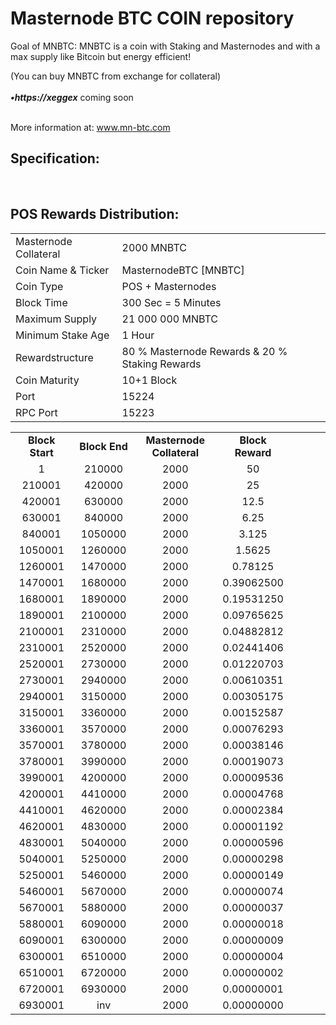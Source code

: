 <h1>Masternode BTC COIN repository</h1>
<p>  Goal of MNBTC: 
MNBTC is a coin with Staking and Masternodes and with a max supply like Bitcoin but energy efficient! <p>
<p>

(You can buy MNBTC from exchange for collateral) <br>
<br> ***•https://xeggex***  coming soon <br>


<br> More information at: www.mn-btc.com <br>

<h2><strong>Specification:</strong></h2>
<table>
<tbody>
<tr>
<td>Masternode Collateral</td>
<td>2000 MNBTC</td>
</tr>
<tr>
<td>Coin Name & Ticker</td>
<td>MasternodeBTC [MNBTC]</td>
</tr>
<tr>
<td>Coin Type</td>
<td>POS + Masternodes</td>
</tr>
<tr>
<td>Block Time</td>
<td>300 Sec  = 5 Minutes</td>
</tr>
<tr>
<td>Maximum Supply</td>
<td>21 000 000 MNBTC</td>
</tr>
<tr>
<td>Minimum Stake Age</td>
<td>1 Hour</td>
</tr>
<tr>
<td>Rewardstructure</td>
<td>80 % Masternode Rewards & 20 % Staking Rewards</td>
</tr>
<tr>
<td>Coin Maturity</td>
<td>10+1 Block</td>
</tr>
<tr>
<td>Port</td>
<td>15224</td>
</tr>
<tr>
<td>RPC Port</td>
<td>15223</td>
</tr>
  
  
<br>
<h2><strong>POS Rewards Distribution:</strong></h2>
<table border="0" width="600" cellspacing="2" cellpadding="2"><colgroup><col width="26" /><col width="106" /><col width="98" /><col width="126" /><col width="130" /><col width="118" /></colgroup>
<tbody>
<tr>
<td class="xl65" style="width: 120px; text-align: center;"><strong>Block Start</strong></td>
<td class="xl65" style="width: 120px; text-align: center;"><strong>Block End</strong></td>
<td class="xl65" style="width: 180px; text-align: center;"><strong>Masternode Collateral</strong></td>
<td class="xl65" style="width: 120px; text-align: center;"><strong>Block Reward</strong></td>
</tr>
<tr>
<td class="xl65" style="width: 120px; text-align: center;">1</td>
<td class="xl65" style="width: 120px; text-align: center;">210000</td>
<td class="xl65" style="width: 180px; text-align: center;">2000</td>
<td class="xl65" style="width: 120px; text-align: center;">50</td>
</tr>
<tr>
<td class="xl65" style="width: 120px; text-align: center;">210001</td>
<td class="xl65" style="width: 120px; text-align: center;">420000</td>
<td class="xl65" style="width: 180px; text-align: center;">2000</td>
<td class="xl65" style="width: 120px; text-align: center;">25</td>
</tr>
<tr>
<td class="xl65" style="width: 120px; text-align: center;">420001</td>
<td class="xl65" style="width: 120px; text-align: center;">630000</td>
<td class="xl65" style="width: 180px; text-align: center;">2000</td>
<td class="xl65" style="width: 120px; text-align: center;">12.5</td>
</tr>
<tr>
<td class="xl65" style="width: 120px; text-align: center;">630001</td>
<td class="xl65" style="width: 120px; text-align: center;">840000</td>
<td class="xl65" style="width: 180px; text-align: center;">2000</td>
<td class="xl65" style="width: 120px; text-align: center;">6.25</td>
</tr>
<tr>
<td class="xl65" style="width: 120px; text-align: center;">840001</td>
<td class="xl65" style="width: 120px; text-align: center;">1050000</td>
<td class="xl65" style="width: 180px; text-align: center;">2000</td>
<td class="xl65" style="width: 120px; text-align: center;">3.125</td>
</tr>
<tr>
<td class="xl65" style="width: 120px; text-align: center;">1050001</td>
<td class="xl65" style="width: 120px; text-align: center;">1260000</td>
<td class="xl65" style="width: 180px; text-align: center;">2000</td>
<td class="xl65" style="width: 120px; text-align: center;">1.5625</td>
</tr>
<tr>
<td class="xl65" style="width: 120px; text-align: center;">1260001</td>
<td class="xl65" style="width: 120px; text-align: center;">1470000</td>
<td class="xl65" style="width: 180px; text-align: center;">2000</td>
<td class="xl65" style="width: 120px; text-align: center;">0.78125</td>
</tr>
<tr>
<td class="xl65" style="width: 120px; text-align: center;">1470001</td>
<td class="xl65" style="width: 120px; text-align: center;">1680000</td>
<td class="xl65" style="width: 180px; text-align: center;">2000</td>
<td class="xl65" style="width: 120px; text-align: center;">0.39062500</td>
</tr>
<tr>
<td class="xl65" style="width: 120px; text-align: center;">1680001</td>
<td class="xl65" style="width: 120px; text-align: center;">1890000</td>
<td class="xl65" style="width: 180px; text-align: center;">2000</td>
<td class="xl65" style="width: 120px; text-align: center;">0.19531250</td>
</tr>
<tr>
<td class="xl65" style="width: 120px; text-align: center;">1890001</td>
<td class="xl65" style="width: 120px; text-align: center;">2100000</td>
<td class="xl65" style="width: 180px; text-align: center;">2000</td>
<td class="xl65" style="width: 120px; text-align: center;">0.09765625</td>
</tr>
<tr>
<td class="xl65" style="width: 120px; text-align: center;">2100001</td>
<td class="xl65" style="width: 120px; text-align: center;">2310000</td>
<td class="xl65" style="width: 180px; text-align: center;">2000</td>
<td class="xl65" style="width: 120px; text-align: center;">0.04882812</td>
</tr>
<tr>
<td class="xl65" style="width: 120px; text-align: center;">2310001</td>
<td class="xl65" style="width: 120px; text-align: center;">2520000</td>
<td class="xl65" style="width: 180px; text-align: center;">2000</td>
<td class="xl65" style="width: 120px; text-align: center;">0.02441406</td>
</tr>
<tr>
<td class="xl65" style="width: 120px; text-align: center;">2520001</td>
<td class="xl65" style="width: 120px; text-align: center;">2730000</td>
<td class="xl65" style="width: 180px; text-align: center;">2000</td>
<td class="xl65" style="width: 120px; text-align: center;">0.01220703</td>
</tr>
<tr>
<td class="xl65" style="width: 120px; text-align: center;">2730001</td>
<td class="xl65" style="width: 120px; text-align: center;">2940000</td>
<td class="xl65" style="width: 180px; text-align: center;">2000</td>
<td class="xl65" style="width: 120px; text-align: center;">0.00610351</td>
</tr>
<tr>
<td class="xl65" style="width: 120px; text-align: center;">2940001</td>
<td class="xl65" style="width: 120px; text-align: center;">3150000</td>
<td class="xl65" style="width: 180px; text-align: center;">2000</td>
<td class="xl65" style="width: 120px; text-align: center;">0.00305175</td>
</tr>
<tr>
<td class="xl65" style="width: 120px; text-align: center;">3150001</td>
<td class="xl65" style="width: 120px; text-align: center;">3360000</td>
<td class="xl65" style="width: 180px; text-align: center;">2000</td>
<td class="xl65" style="width: 120px; text-align: center;">0.00152587</td>
</tr>
<tr>
<td class="xl65" style="width: 120px; text-align: center;">3360001</td>
<td class="xl65" style="width: 120px; text-align: center;">3570000</td>
<td class="xl65" style="width: 180px; text-align: center;">2000</td>
<td class="xl65" style="width: 120px; text-align: center;">0.00076293</td>
</tr>
<tr>
<td class="xl65" style="width: 120px; text-align: center;">3570001</td>
<td class="xl65" style="width: 120px; text-align: center;">3780000</td>
<td class="xl65" style="width: 180px; text-align: center;">2000</td>
<td class="xl65" style="width: 120px; text-align: center;">0.00038146</td>
</tr>
<tr>
<td class="xl65" style="width: 120px; text-align: center;">3780001</td>
<td class="xl65" style="width: 120px; text-align: center;">3990000</td>
<td class="xl65" style="width: 180px; text-align: center;">2000</td>
<td class="xl65" style="width: 120px; text-align: center;">0.00019073</td>
</tr>
<tr>
<td class="xl65" style="width: 120px; text-align: center;">3990001</td>
<td class="xl65" style="width: 120px; text-align: center;">4200000</td>
<td class="xl65" style="width: 180px; text-align: center;">2000</td>
<td class="xl65" style="width: 120px; text-align: center;">0.00009536</td>
</tr>
<tr>
<td class="xl65" style="width: 120px; text-align: center;">4200001</td>
<td class="xl65" style="width: 120px; text-align: center;">4410000</td>
<td class="xl65" style="width: 180px; text-align: center;">2000</td>
<td class="xl65" style="width: 120px; text-align: center;">0.00004768</td>
</tr>
<tr>
<td class="xl65" style="width: 120px; text-align: center;">4410001</td>
<td class="xl65" style="width: 120px; text-align: center;">4620000</td>
<td class="xl65" style="width: 180px; text-align: center;">2000</td>
<td class="xl65" style="width: 120px; text-align: center;">0.00002384</td>
</tr>
<tr>
<td class="xl65" style="width: 120px; text-align: center;">4620001</td>
<td class="xl65" style="width: 120px; text-align: center;">4830000</td>
<td class="xl65" style="width: 180px; text-align: center;">2000</td>
<td class="xl65" style="width: 120px; text-align: center;">0.00001192</td>
</tr>
<tr>
<td class="xl65" style="width: 120px; text-align: center;">4830001</td>
<td class="xl65" style="width: 120px; text-align: center;">5040000</td>
<td class="xl65" style="width: 180px; text-align: center;">2000</td>
<td class="xl65" style="width: 120px; text-align: center;">0.00000596</td>
</tr>
<tr>
<td class="xl65" style="width: 120px; text-align: center;">5040001</td>
<td class="xl65" style="width: 120px; text-align: center;">5250000</td>
<td class="xl65" style="width: 180px; text-align: center;">2000</td>
<td class="xl65" style="width: 120px; text-align: center;">0.00000298</td>
</tr>
<tr>
<td class="xl65" style="width: 120px; text-align: center;">5250001</td>
<td class="xl65" style="width: 120px; text-align: center;">5460000</td>
<td class="xl65" style="width: 180px; text-align: center;">2000</td>
<td class="xl65" style="width: 120px; text-align: center;">0.00000149</td>
</tr>
<tr>
<td class="xl65" style="width: 120px; text-align: center;">5460001</td>
<td class="xl65" style="width: 120px; text-align: center;">5670000</td>
<td class="xl65" style="width: 180px; text-align: center;">2000</td>
<td class="xl65" style="width: 120px; text-align: center;">0.00000074</td>
</tr>
<tr>
<td class="xl65" style="width: 120px; text-align: center;">5670001</td>
<td class="xl65" style="width: 120px; text-align: center;">5880000</td>
<td class="xl65" style="width: 180px; text-align: center;">2000</td>
<td class="xl65" style="width: 120px; text-align: center;">0.00000037</td>
</tr>
<tr>
<td class="xl65" style="width: 120px; text-align: center;">5880001</td>
<td class="xl65" style="width: 120px; text-align: center;">6090000</td>
<td class="xl65" style="width: 180px; text-align: center;">2000</td>
<td class="xl65" style="width: 120px; text-align: center;">0.00000018</td>
</tr>
<tr>
<td class="xl65" style="width: 120px; text-align: center;">6090001</td>
<td class="xl65" style="width: 120px; text-align: center;">6300000</td>
<td class="xl65" style="width: 180px; text-align: center;">2000</td>
<td class="xl65" style="width: 120px; text-align: center;">0.00000009</td>
</tr>
<tr>
<td class="xl65" style="width: 120px; text-align: center;">6300001</td>
<td class="xl65" style="width: 120px; text-align: center;">6510000</td>
<td class="xl65" style="width: 180px; text-align: center;">2000</td>
<td class="xl65" style="width: 120px; text-align: center;">0.00000004</td>
</tr>
<tr>
<td class="xl65" style="width: 120px; text-align: center;">6510001</td>
<td class="xl65" style="width: 120px; text-align: center;">6720000</td>
<td class="xl65" style="width: 180px; text-align: center;">2000</td>
<td class="xl65" style="width: 120px; text-align: center;">0.00000002</td>
</tr>
<tr>
<td class="xl65" style="width: 120px; text-align: center;">6720001</td>
<td class="xl65" style="width: 120px; text-align: center;">6930000</td>
<td class="xl65" style="width: 180px; text-align: center;">2000</td>
<td class="xl65" style="width: 120px; text-align: center;">0.00000001</td>
</tr>
<tr>
<td class="xl65" style="width: 120px; text-align: center;">6930001</td>
<td class="xl65" style="width: 120px; text-align: center;">inv</td>
<td class="xl65" style="width: 180px; text-align: center;">2000</td>
<td class="xl65" style="width: 120px; text-align: center;">0.00000000</td>
</tr>
</tbody>
</table>
